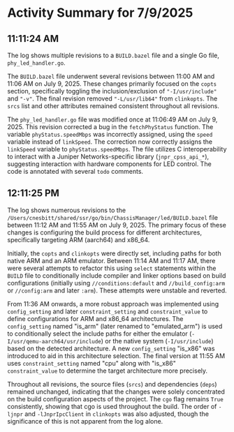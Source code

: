 # Activity Summary for 7/9/2025

## 11:11:24 AM
The log shows multiple revisions to a `BUILD.bazel` file and a single Go file, `phy_led_handler.go`.

The `BUILD.bazel` file underwent several revisions between 11:00 AM and 11:06 AM on July 9, 2025.  These changes primarily focused on the `copts` section, specifically toggling the inclusion/exclusion of  `"-I/usr/include"` and `"-v"`. The final revision removed `"-L/usr/lib64"` from `clinkopts`.  The `srcs` list and other attributes remained consistent throughout all revisions.

The `phy_led_handler.go` file was modified once at 11:06:49 AM on July 9, 2025. This revision corrected a bug in the `fetchPhyStatus` function.  The variable `phyStatus.speedMbps` was incorrectly assigned, using the `speed` variable instead of `linkSpeed`. The correction now correctly assigns the `linkSpeed` variable to `phyStatus.speedMbps`. The file utilizes C interoperability to interact with a Juniper Networks-specific library (`jnpr_cpss_api_*`), suggesting interaction with hardware components for LED control. The code is annotated with several `todo` comments.


## 12:11:25 PM
The log shows numerous revisions to the `/Users/cnesbitt/shared/ssr/go/bin/ChassisManager/led/BUILD.bazel` file between 11:12 AM and 11:55 AM on July 9, 2025.  The primary focus of these changes is configuring the build process for different architectures, specifically targeting ARM (aarch64) and x86_64.

Initially, the `copts` and `clinkopts` were directly set, including paths for both native ARM and an ARM emulator.  Between 11:14 AM and 11:17 AM, there were several attempts to refactor this using `select` statements within the `BUILD` file to conditionally include compiler and linker options based on build configurations (initially using  `//conditions:default` and `//build_config:arm` or `//config:arm` and later `:arm`).  These attempts were unstable and reverted.

From 11:36 AM onwards, a more robust approach was implemented using `config_setting` and later `constraint_setting` and `constraint_value` to define configurations for ARM and x86_64 architectures.  The `config_setting` named "is_arm" (later renamed to "emulated_arm") is used to conditionally select the include paths for either the emulator (`-I/usr/qemu-aarch64/usr/include`) or the native system (`-I/usr/include`) based on the detected architecture.  A new `config_setting` "is_x86" was introduced to aid in this architecture selection. The final version at 11:55 AM uses `constraint_setting`  named "cpu" along with "is_x86"  `constraint_value` to determine the target architecture more precisely.

Throughout all revisions, the source files (`srcs`) and dependencies (`deps`) remained unchanged, indicating that the changes were solely concentrated on the build configuration aspects of the project. The `cgo` flag remains `True` consistently, showing that cgo is used throughout the build.  The order of `-ljnpr` and `-lJnprIpcClient` in `clinkopts` was also adjusted, though the significance of this is not apparent from the log alone.
